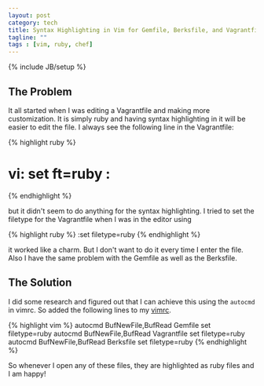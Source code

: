 ```yaml
---
layout: post
category: tech
title: Syntax Highlighting in Vim for Gemfile, Berksfile, and Vagrantfile
tagline: ""
tags : [vim, ruby, chef]
---
```

{% include JB/setup %}

<link href="/blog/assets/css/syntax.css" rel="stylesheet" type="text/css"/>

## The Problem

It all started when I was editing a Vagrantfile and making more customization. It is simply ruby
and having syntax highlighting in it will be easier to edit the file. I always see the following line in
the Vagrantfile:

{% highlight ruby %}
# vi: set ft=ruby :
{% endhighlight %}

but it didn't seem to do anything for the syntax highlighting. I tried to set the filetype for the
Vagrantfile when I was in the editor using

{% highlight ruby %}
:set filetype=ruby
{% endhighlight %}

it worked like a charm. But I don't want to do it every time I enter the file. Also I have the same problem
with the Gemfile as well as the Berksfile.

## The Solution

I did some research and figured out that I can achieve this using the `autocmd` in vimrc. So added the
following lines to my [vimrc](https://github.com/arangamani/vimrc).

{% highlight vim %}
autocmd BufNewFile,BufRead Gemfile set filetype=ruby
autocmd BufNewFile,BufRead Vagrantfile set filetype=ruby
autocmd BufNewFile,BufRead Berksfile set filetype=ruby
{% endhighlight %}

So whenever I open any of these files, they are highlighted as ruby files and I am happy!
